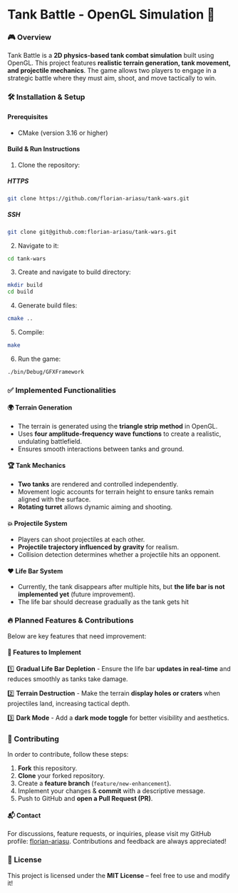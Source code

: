 # Tank Battle - OpenGL Simulation 🚀

### 🎮 Overview
Tank Battle is a **2D physics-based tank combat simulation** built using OpenGL. This project features **realistic terrain generation, tank movement, and projectile mechanics**. The game allows two players to engage in a strategic battle where they must aim, shoot, and move tactically to win.

### 🛠️ Installation & Setup
#### Prerequisites
- CMake (version 3.16 or higher)

#### Build & Run Instructions
1. Clone the repository:
##### HTTPS
```bash
git clone https://github.com/florian-ariasu/tank-wars.git
```

##### SSH
```bash
git clone git@github.com:florian-ariasu/tank-wars.git
```

2. Navigate to it:
```bash
cd tank-wars
```

3. Create and navigate to build directory:
```bash
mkdir build
cd build
```

4. Generate build files:
```bash
cmake ..
```

5. Compile:
  ```bash
make
```

6. Run the game:
```bash
./bin/Debug/GFXFramework
```

### ✅ Implemented Functionalities
#### 🌍 Terrain Generation
- The terrain is generated using the **triangle strip method** in OpenGL.
- Uses **four amplitude-frequency wave functions** to create a realistic, undulating battlefield.
- Ensures smooth interactions between tanks and ground.

#### 🏆 Tank Mechanics
- **Two tanks** are rendered and controlled independently.
- Movement logic accounts for terrain height to ensure tanks remain aligned with the surface.
- **Rotating turret** allows dynamic aiming and shooting.

#### 💥 Projectile System
- Players can shoot projectiles at each other.
- **Projectile trajectory influenced by gravity** for realism.
- Collision detection determines whether a projectile hits an opponent.

#### ❤️ Life Bar System
- Currently, the tank disappears after multiple hits, but **the life bar is not implemented yet** (future improvement).
- The life bar should decrease gradually as the tank gets hit

### 🔥 Planned Features & Contributions
Below are key features that need improvement:

#### 🔧 Features to Implement
1️⃣ **Gradual Life Bar Depletion** - Ensure the life bar **updates in real-time** and reduces smoothly as tanks take damage.

2️⃣ **Terrain Destruction** - Make the terrain **display holes or craters** when projectiles land, increasing tactical depth.

3️⃣ **Dark Mode** - Add a **dark mode toggle** for better visibility and aesthetics.

### 🤝 Contributing
In order to contribute, follow these steps:
1. **Fork** this repository.
2. **Clone** your forked repository.
3. Create a **feature branch** (`feature/new-enhancement`).
4. Implement your changes & **commit** with a descriptive message.
5. Push to GitHub and **open a Pull Request (PR)**.

#### 📬 Contact
For discussions, feature requests, or inquiries, please visit my GitHub profile: [florian-ariasu](https://github.com/florian-ariasu). Contributions and feedback are always appreciated!

### 📜 License
This project is licensed under the **MIT License** – feel free to use and modify it!
